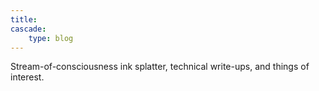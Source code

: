 ```yaml
---
title: 
cascade:
    type: blog
---
```

Stream-of-consciousness ink splatter, technical write-ups, and things of interest.